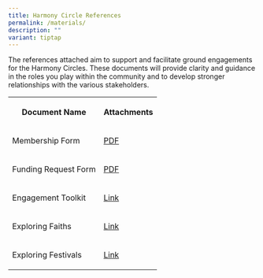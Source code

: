 ```yaml
---
title: Harmony Circle References
permalink: /materials/
description: ""
variant: tiptap
---
```

<p>The references attached aim to support and facilitate ground engagements
for the Harmony Circles. These documents will provide clarity and guidance
in the roles you play within the community and to develop stronger relationships
with the various stakeholders.</p>
<table style="minWidth: 50px">
<colgroup>
<col>
<col>
</colgroup>
<tbody>
<tr>
<th rowspan="1" colspan="1">
<p>Document Name</p>
</th>
<th rowspan="1" colspan="1">
<p>Attachments</p>
</th>
</tr>
<tr>
<td rowspan="1" colspan="1">
<p>Membership Form</p>
</td>
<td rowspan="1" colspan="1">
<p><a href="/files/harmony%20circle%20membership%20form.pdf" rel="noopener noreferrer nofollow" target="_blank">PDF</a>
</p>
</td>
</tr>
<tr>
<td rowspan="1" colspan="1">
<p>Funding Request Form</p>
</td>
<td rowspan="1" colspan="1">
<p><a href="/files/harmony%20circle%20funding%20request.pdf" rel="noopener noreferrer nofollow" target="_blank">PDF</a>
</p>
</td>
</tr>
<tr>
<td rowspan="1" colspan="1">
<p>Engagement Toolkit</p>
</td>
<td rowspan="1" colspan="1">
<p><a href="https://drive.google.com/file/d/1i4VOg1MQjwXY1f4VOSaS-3XH1BsNeceg/view?usp=sharing" rel="noopener noreferrer nofollow" target="_blank">Link</a>
</p>
</td>
</tr>
<tr>
<td rowspan="1" colspan="1">
<p>Exploring Faiths</p>
</td>
<td rowspan="1" colspan="1">
<p><a href="https://drive.google.com/file/d/1Jdt90c5ZSeF4v31O_uegbgHKS0Ql2Ubn/view?usp=sharing" rel="noopener noreferrer nofollow" target="_blank">Link</a>
</p>
</td>
</tr>
<tr>
<td rowspan="1" colspan="1">
<p>Exploring Festivals</p>
</td>
<td rowspan="1" colspan="1">
<p><a href="https://drive.google.com/file/d/1_v5UzKSn5tx2yjGCwdgNs5A_Fh9kN3FI/view?usp=sharing" rel="noopener noreferrer nofollow" target="_blank">Link</a>
</p>
</td>
</tr>
</tbody>
</table>
<p></p>